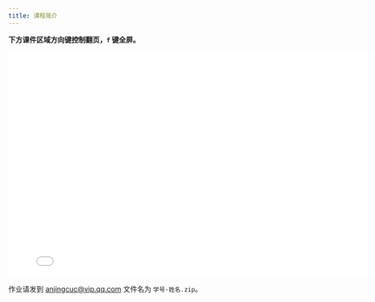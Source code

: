 ```yaml
---
title: 课程简介
---
```


**下方课件区域方向键控制翻页，`f` 键全屏。**

<iframe src="./slideshow.html" frameborder=0 width=800 height=450></iframe>

作业请发到 anjingcuc@vip.qq.com 文件名为 `学号-姓名.zip`。